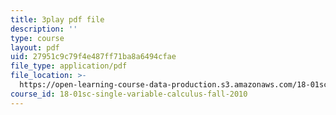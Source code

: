 ```yaml
---
title: 3play pdf file
description: ''
type: course
layout: pdf
uid: 27951c9c79f4e487ff71ba8a6494cfae
file_type: application/pdf
file_location: >-
  https://open-learning-course-data-production.s3.amazonaws.com/18-01sc-single-variable-calculus-fall-2010/27951c9c79f4e487ff71ba8a6494cfae_WHWyW5DIVSU.pdf
course_id: 18-01sc-single-variable-calculus-fall-2010
---
```

